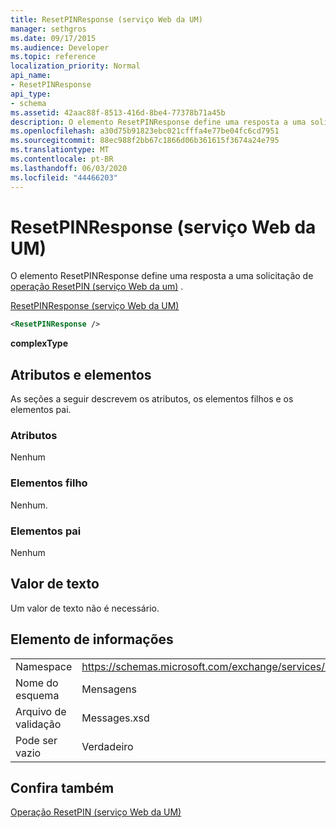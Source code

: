 ```yaml
---
title: ResetPINResponse (serviço Web da UM)
manager: sethgros
ms.date: 09/17/2015
ms.audience: Developer
ms.topic: reference
localization_priority: Normal
api_name:
- ResetPINResponse
api_type:
- schema
ms.assetid: 42aac88f-8513-416d-8be4-77378b71a45b
description: O elemento ResetPINResponse define uma resposta a uma solicitação de operação ResetPIN (serviço Web da UM).
ms.openlocfilehash: a30d75b91823ebc021cfffa4e77be04fc6cd7951
ms.sourcegitcommit: 88ec988f2bb67c1866d06b361615f3674a24e795
ms.translationtype: MT
ms.contentlocale: pt-BR
ms.lasthandoff: 06/03/2020
ms.locfileid: "44466203"
---
```

# <a name="resetpinresponse-um-web-service"></a>ResetPINResponse (serviço Web da UM)

O elemento ResetPINResponse define uma resposta a uma solicitação de [operação ResetPIN (serviço Web da um)](resetpin-operation-um-web-service.md) . 
  
[ResetPINResponse (serviço Web da UM)](resetpinresponse-um-web-service.md)
  
```xml
<ResetPINResponse />
```

 **complexType**
## <a name="attributes-and-elements"></a>Atributos e elementos

As seções a seguir descrevem os atributos, os elementos filhos e os elementos pai.
  
### <a name="attributes"></a>Atributos

Nenhum
  
### <a name="child-elements"></a>Elementos filho

Nenhum.
  
### <a name="parent-elements"></a>Elementos pai

Nenhum
  
## <a name="text-value"></a>Valor de texto

Um valor de texto não é necessário.
  
## <a name="element-information"></a>Elemento de informações

|||
|:-----|:-----|
|Namespace  <br/> |https://schemas.microsoft.com/exchange/services/2006/messages  <br/> |
|Nome do esquema  <br/> |Mensagens  <br/> |
|Arquivo de validação  <br/> |Messages.xsd  <br/> |
|Pode ser vazio  <br/> |Verdadeiro  <br/> |
   
## <a name="see-also"></a>Confira também



[Operação ResetPIN (serviço Web da UM)](resetpin-operation-um-web-service.md)

